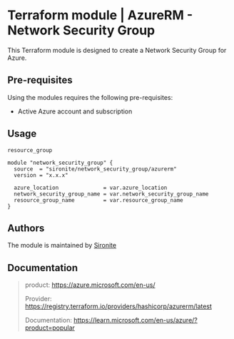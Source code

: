 # Terraform module | AzureRM - Network Security Group

This Terraform module is designed to create a Network Security Group for Azure.

## Pre-requisites

Using the modules requires the following pre-requisites:
 * Active Azure account and subscription 

## Usage

`resource_group`

```hcl
module "network_security_group" {
  source  = "sironite/network_security_group/azurerm"
  version = "x.x.x"

  azure_location              = var.azure_location
  network_security_group_name = var.network_security_group_name
  resource_group_name         = var.resource_group_name
}

```

## Authors

The module is maintained by [Sironite](https://github.com/sironite)

## Documentation

> product: https://azure.microsoft.com/en-us/
> 
> Provider: https://registry.terraform.io/providers/hashicorp/azurerm/latest
> 
> Documentation: https://learn.microsoft.com/en-us/azure/?product=popular
